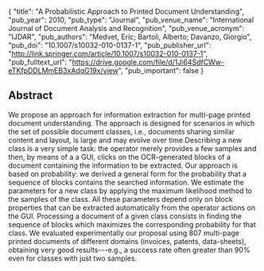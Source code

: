 {
  "title": "A Probabilistic Approach to Printed Document Understanding",
  "pub_year": 2010,
  "pub_type": "Journal",
  "pub_venue_name": "International Journal of Document Analysis and Recognition",
  "pub_venue_acronym": "IJDAR",
  "pub_authors": "Medvet, Eric; Bartoli, Alberto; Davanzo, Giorgio",
  "pub_doi": "10.1007/s10032-010-0137-1",
  "pub_publisher_url": "http://link.springer.com/article/10.1007/s10032-010-0137-1",
  "pub_fulltext_url": "https://drive.google.com/file/d/1Ji64SdfCWw-eTKfpDDLMmEB3xAdqG19x/view",
  "pub_important": false
}

## Abstract
We propose an approach for information extraction for multi-page printed document understanding. The approach is designed for scenarios in which the set of possible document classes, i.e., documents sharing similar content and layout, is large and may evolve over time.Describing a new class is a very simple task: the operator merely provides a few samples and then, by means of a a GUI, clicks on the OCR-generated blocks of a document containing the information to be extracted. Our approach is based on probability: we derived a general form for the probability that a sequence of blocks contains the searched information. We estimate the parameters for a new class by applying the maximum likelihood method to the samples of the class. All these parameters depend only on block properties that can be extracted automatically from the operator actions on the GUI. Processing a document of a given class consists in finding the sequence of blocks which maximizes the corresponding probability for that class. We evaluated experimentally our proposal using 807 multi-page printed documents of different domains (invoices, patents, data-sheets), obtaining very good results---e.g., a success rate often greater than 90% even for classes with just two samples.
